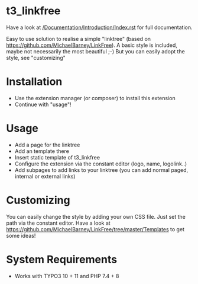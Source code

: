 t3_linkfree
==============================================================

Have a look at [/Documentation/Introduction/Index.rst](./Documentation/Introduction/Index.rst) for full documentation.

Easy to use solution to realise a simple "linktree" (based on https://github.com/MichaelBarney/LinkFree).
A basic style is included, maybe not necessarily the most beautiful ;-) But you can easily adopt the style, see "customizing"

# Installation

- Use the extension manager (or composer) to install this extension
- Continue with "usage"!

# Usage

- Add a page for the linktree
- Add an template there
- Insert static template of t3_linkfree
- Configure the extension via the constant editor (logo, name, logolink..)
- Add subpages to add links to your linktree (you can add normal paged, internal or external links)

# Customizing

You can easily change the style by adding your own CSS file. Just set the path via the constant editor. Have a look at https://github.com/MichaelBarney/LinkFree/tree/master/Templates to get some ideas!

# System Requirements

- Works with TYPO3 10 + 11 and PHP 7.4 + 8







